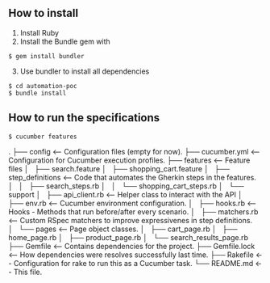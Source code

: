 How to install
--------------

1. Install Ruby
2. Install the Bundle gem with
```shell
$ gem install bundler
```
3. Use bundler to install all dependencies
```shell
$ cd automation-poc
$ bundle install
```

How to run the specifications
-----------------------------

```shell
$ cucumber features
```
.
├── config <-- Configuration files (empty for now).
├── cucumber.yml <-- Configuration for Cucumber execution profiles.
├── features <-- Feature files
│   ├── search.feature
│   ├── shopping_cart.feature
│   ├── step_definitions <-- Code that automates the Gherkin steps in the features.
│   │   ├── search_steps.rb
│   │   └── shopping_cart_steps.rb
│   └── support
│       ├── api_client.rb <-- Helper class to interact with the API
│       ├── env.rb <-- Cucumber environment configuration.
│       ├── hooks.rb <-- Hooks - Methods that run before/after every scenario.
│       ├── matchers.rb <-- Custom RSpec matchers to improve expressivenes in step definitions.
│       └── pages <-- Page object classes.
│           ├── cart_page.rb
│           ├── home_page.rb
│           ├── product_page.rb
│           └── search_results_page.rb
├── Gemfile <-- Contains dependencies for the project.
├── Gemfile.lock <-- How dependencies were resolves successfully last time.
├── Rakefile <-- Configuration for rake to run this as a Cucumber task.
└── README.md <-- This file.
